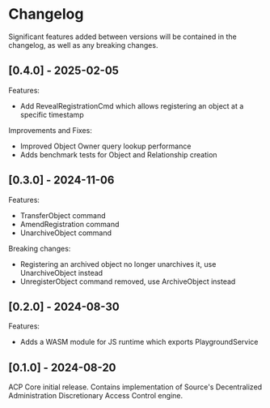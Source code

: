 # Changelog

Significant features added between versions will be contained in the changelog, as well as any breaking changes.

## [0.4.0] - 2025-02-05
Features:
- Add RevealRegistrationCmd which allows registering an object at a specific timestamp

Improvements and Fixes:
- Improved Object Owner query lookup performance
- Adds benchmark tests for Object and Relationship creation

## [0.3.0] - 2024-11-06

Features:
- TransferObject command
- AmendRegistration command
- UnarchiveObject command

Breaking changes:
- Registering an archived object no longer unarchives it, use UnarchiveObject instead
- UnregisterObject command removed, use ArchiveObject instead

## [0.2.0] - 2024-08-30

Features:
- Adds a WASM module for JS runtime which exports PlaygroundService

## [0.1.0] - 2024-08-20

ACP Core initial release.
Contains implementation of Source's Decentralized Administration Discretionary Access Control engine.
